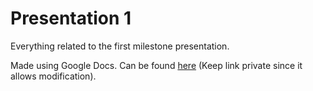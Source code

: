 # Presentation 1

Everything related to the first milestone presentation.

Made using Google Docs.
Can be found [here](https://docs.google.com/presentation/d/1WbZs5GV1SgkszsBC71kgNytoMW2RVqDqvh3NVCOM9h8/edit?usp=sharing) (Keep link private since it allows modification).
